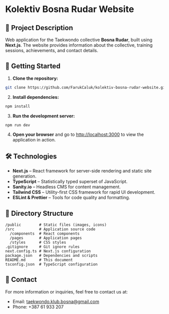 
# Kolektiv Bosna Rudar Website

## 📌 Project Description

Web application for the Taekwondo collective **Bosna Rudar**, built using **Next.js**.
The website provides information about the collective, training sessions, achievements, and contact details.

## 🚀 Getting Started

1. **Clone the repository:**

```bash
git clone https://github.com/FarukCaluk/kolektiv-bosna-rudar-website.git
```

2. **Install dependencies:**

```bash
npm install
```

3. **Run the development server:**

```bash
npm run dev
```

4. **Open your browser** and go to [http://localhost:3000](http://localhost:3000) to view the application in action.

## 🛠️ Technologies

* **Next.js** – React framework for server-side rendering and static site generation.
* **TypeScript** – Statistically typed superset of JavaScript.
* **Sanity.io** – Headless CMS for content management.
* **Tailwind CSS** – Utility-first CSS framework for rapid UI development.
* **ESLint & Prettier** – Tools for code quality and formatting.

## 📁 Directory Structure

```
/public        # Static files (images, icons)
/src           # Application source code
  /components  # React components
  /pages       # Application pages
  /styles      # CSS styles
.gitignore     # Git ignore rules
next.config.ts # Next.js configuration
package.json   # Dependencies and scripts
README.md      # This document
tsconfig.json  # TypeScript configuration
```

## 💬 Contact

For more information or inquiries, feel free to contact us at:

* Email: [taekwondo.klub.bosna@gmail.com](mailto:taekwondo.klub.bosna@gmail.com)
* Phone: +387 61 933 207

